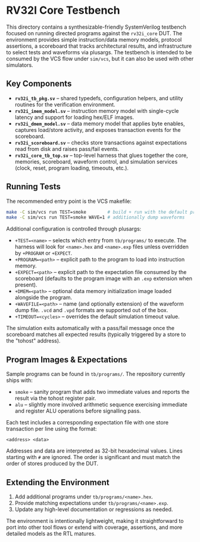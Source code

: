 # RV32I Core Testbench

This directory contains a synthesizable-friendly SystemVerilog testbench focused on
running directed programs against the `rv32i_core` DUT.  The environment provides
simple instruction/data memory models, protocol assertions, a scoreboard that
tracks architectural results, and infrastructure to select tests and waveforms via
plusargs.  The testbench is intended to be consumed by the VCS flow under
`sim/vcs`, but it can also be used with other simulators.

## Key Components

- **`rv32i_tb_pkg.sv`** – shared typedefs, configuration helpers, and utility
  routines for the verification environment.
- **`rv32i_imem_model.sv`** – instruction memory model with single-cycle latency
  and support for loading hex/ELF images.
- **`rv32i_dmem_model.sv`** – data memory model that applies byte enables,
  captures load/store activity, and exposes transaction events for the scoreboard.
- **`rv32i_scoreboard.sv`** – checks store transactions against expectations read
  from disk and raises pass/fail events.
- **`rv32i_core_tb_top.sv`** – top-level harness that glues together the core,
  memories, scoreboard, waveform control, and simulation services (clock, reset,
  program loading, timeouts, etc.).

## Running Tests

The recommended entry point is the VCS makefile:

```bash
make -C sim/vcs run TEST=smoke        # build + run with the default program
make -C sim/vcs run TEST=smoke WAVE=1 # additionally dump waveforms
```

Additional configuration is controlled through plusargs:

- `+TEST=<name>` – selects which entry from `tb/programs/` to execute.  The
  harness will look for `<name>.hex` and `<name>.exp` files unless overridden by
  `+PROGRAM` or `+EXPECT`.
- `+PROGRAM=<path>` – explicit path to the program to load into instruction
  memory.
- `+EXPECT=<path>` – explicit path to the expectation file consumed by the
  scoreboard (defaults to the program image with an `.exp` extension when
  present).
- `+DMEM=<path>` – optional data memory initialization image loaded alongside
  the program.
- `+WAVEFILE=<path>` – name (and optionally extension) of the waveform dump file.
  `.vcd` and `.vpd` formats are supported out of the box.
- `+TIMEOUT=<cycles>` – overrides the default simulation timeout value.

The simulation exits automatically with a pass/fail message once the scoreboard
matches all expected results (typically triggered by a store to the "tohost"
address).

## Program Images & Expectations

Sample programs can be found in `tb/programs/`.  The repository currently ships
with:

- `smoke` – sanity program that adds two immediate values and reports the result
  via the tohost register pair.
- `alu` – slightly more involved arithmetic sequence exercising immediate and
  register ALU operations before signalling pass.

Each test includes a corresponding expectation file with one store transaction
per line using the format:

```
<address> <data>
```

Addresses and data are interpreted as 32-bit hexadecimal values.  Lines starting
with `#` are ignored.  The order is significant and must match the order of
stores produced by the DUT.

## Extending the Environment

1. Add additional programs under `tb/programs/<name>.hex`.
2. Provide matching expectations under `tb/programs/<name>.exp`.
3. Update any high-level documentation or regressions as needed.

The environment is intentionally lightweight, making it straightforward to port
into other tool flows or extend with coverage, assertions, and more detailed
models as the RTL matures.
